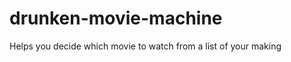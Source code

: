drunken-movie-machine
=====================

Helps you decide which movie to watch from a list of your making
